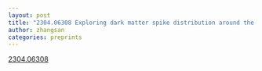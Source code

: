 ```yaml
---
layout: post
title: "2304.06308 Exploring dark matter spike distribution around the Galactic centre with stellar orbits"
author: zhangsan
categories: preprints
---
```

[2304.06308][2304.06308]

[2304.06308]: https://arxiv.org/abs/2304.06308

